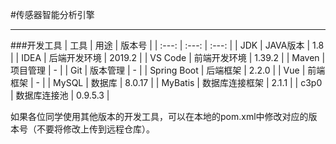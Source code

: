 #传感器智能分析引擎

---
###开发工具
| 工具 | 用途 | 版本号 |
| :---:     |  :---:   |   :---: |
| JDK | JAVA版本 | 1.8 |
| IDEA | 后端开发环境 | 2019.2 |
| VS Code | 前端开发环境 | 1.39.2 |
| Maven | 项目管理 | - |
| Git | 版本管理 | - |
| Spring Boot | 后端框架 | 2.2.0 |
| Vue | 前端框架 | - |
| MySQL | 数据库 | 8.0.17 |
| MyBatis | 数据库连接框架 | 2.1.1 |
| c3p0 | 数据库连接池 | 0.9.5.3 |

如果各位同学使用其他版本的开发工具，可以在本地的pom.xml中修改对应的版本号（不要将修改上传到远程仓库）。
